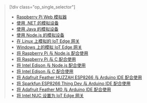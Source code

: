 > [!div class="op_single_selector"]
> * [Raspberry Pi Web 模拟器](../articles/iot-hub/iot-hub-raspberry-pi-web-simulator-get-started.md)   
> * [使用 .NET 的模拟设备](../articles/iot-hub/iot-hub-csharp-csharp-getstarted.md)
> * [使用 Java 的模拟设备](../articles/iot-hub/iot-hub-java-java-getstarted.md)
> * [使用 Node.js 的模拟设备](../articles/iot-hub/iot-hub-node-node-getstarted.md)
> * [在 Linux 上模拟的 IoT Edge 网关](../articles/iot-hub/iot-hub-linux-iot-edge-get-started.md)
> * [Windows 上的模拟 IoT Edge 网关](../articles/iot-hub/iot-hub-windows-iot-edge-get-started.md)
> * [将 Raspberry Pi 与 Node.js 配合使用](../articles/iot-hub/iot-hub-raspberry-pi-kit-node-get-started.md)
> * [将 Raspberry Pi 与 C 配合使用](../articles/iot-hub/iot-hub-raspberry-pi-kit-c-get-started.md)
> * [将 Intel Edison 与 Node.js 配合使用](../articles/iot-hub/iot-hub-intel-edison-kit-node-get-started.md)
> * [将 Intel Edison 与 C 配合使用](../articles/iot-hub/iot-hub-intel-edison-kit-c-get-started.md)
> * [将 Adafruit Feather HUZZAH ESP8266 与 Arduino IDE 配合使用](../articles/iot-hub/iot-hub-arduino-huzzah-esp8266-get-started.md)
> * [将 Sparkfun ESP8266 Thing Dev 与 Arduino IDE 配合使用](../articles/iot-hub/iot-hub-sparkfun-esp8266-thing-dev-get-started.md)
> * [将 Adafruit Feather M0 与 Arduino IDE 配合使用](../articles/iot-hub/iot-hub-adafruit-feather-m0-wifi-kit-arduino-get-started.md)
> * [将 Intel NUC 设置为 IoT Edge 网关](../articles/iot-hub/iot-hub-gateway-kit-c-lesson1-set-up-nuc.md)